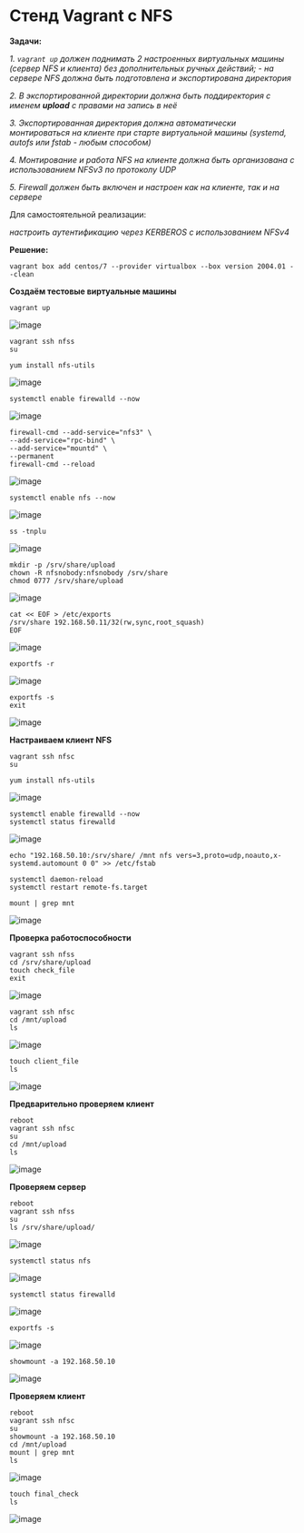 # Стенд Vagrant с NFS

**Задачи:**

  *1. `vagrant up` должен поднимать 2 настроенных виртуальных машины (сервер NFS и клиента) без дополнительных ручных действий; - на сервере NFS должна быть подготовлена и экспортирована директория*
  
  *2. В экспортированной директории должна быть поддиректория с именем __upload__ с правами на запись в неё*
  
  *3. Экспортированная директория должна автоматически монтироваться на клиенте при старте виртуальной машины (systemd, autofs или fstab -  любым способом)*
  
  *4. Монтирование и работа NFS на клиенте должна быть организована с использованием NFSv3 по протоколу UDP*
  
  *5. Firewall должен быть включен и настроен как на клиенте, так и на сервере*
 
 Для самостоятельной реализации: 
 
 *настроить аутентификацию через KERBEROS с использованием NFSv4*

**Решение:**

```
vagrant box add centos/7 --provider virtualbox --box version 2004.01 --clean
```

**Создаём тестовые виртуальные машины**

```
vagrant up
```

![image](https://github.com/lettache/Otus-Administrator-Linux-Pro-Kryuchkov_VV/assets/84719218/35e1dbe6-c66f-4295-a34b-210d114913a1)

```
vagrant ssh nfss
su
```

```
yum install nfs-utils 
```

![image](https://github.com/lettache/Otus-Administrator-Linux-Pro-Kryuchkov_VV/assets/84719218/7bf35215-d899-471c-855c-bad2cffc074f)

```
systemctl enable firewalld --now
```

![image](https://github.com/lettache/Otus-Administrator-Linux-Pro-Kryuchkov_VV/assets/84719218/181abe01-ab37-499c-9b7d-2c90e9cf6334)

```
firewall-cmd --add-service="nfs3" \
--add-service="rpc-bind" \
--add-service="mountd" \
--permanent 
firewall-cmd --reload
```

![image](https://github.com/lettache/Otus-Administrator-Linux-Pro-Kryuchkov_VV/assets/84719218/3f364e0f-e296-45e3-b502-e346e537eb74)

```
systemctl enable nfs --now
```

![image](https://github.com/lettache/Otus-Administrator-Linux-Pro-Kryuchkov_VV/assets/84719218/b86481e2-1b52-4844-8858-506a612e0edb)

```
ss -tnplu
```

![image](https://github.com/lettache/Otus-Administrator-Linux-Pro-Kryuchkov_VV/assets/84719218/d268ea92-70fa-4780-b11a-3ab203dc4742)

```
mkdir -p /srv/share/upload 
chown -R nfsnobody:nfsnobody /srv/share 
chmod 0777 /srv/share/upload
```

![image](https://github.com/lettache/Otus-Administrator-Linux-Pro-Kryuchkov_VV/assets/84719218/d5891415-4402-4b97-8f86-69264ef6d37e)

```
cat << EOF > /etc/exports 
/srv/share 192.168.50.11/32(rw,sync,root_squash) 
EOF
```

![image](https://github.com/lettache/Otus-Administrator-Linux-Pro-Kryuchkov_VV/assets/84719218/57a7b47d-d35d-4144-9be3-e0f82c82d92a)

```
exportfs -r
```

![image](https://github.com/lettache/Otus-Administrator-Linux-Pro-Kryuchkov_VV/assets/84719218/54cbf422-1d4c-48de-9853-b22ea3fd25a4)

```
exportfs -s
exit
```

![image](https://github.com/lettache/Otus-Administrator-Linux-Pro-Kryuchkov_VV/assets/84719218/8d3df634-d94f-438b-8ffa-0f7456368d38)

**Настраиваем клиент NFS**

```
vagrant ssh nfsc
su
```
```
yum install nfs-utils 
```

![image](https://github.com/lettache/Otus-Administrator-Linux-Pro-Kryuchkov_VV/assets/84719218/bce46ccd-f88b-4e86-812c-ea200fc6f26a)

```
systemctl enable firewalld --now 
systemctl status firewalld 
```

![image](https://github.com/lettache/Otus-Administrator-Linux-Pro-Kryuchkov_VV/assets/84719218/1d3c3af8-c9c2-4898-8a2f-ed897a78a4bb)

```
echo "192.168.50.10:/srv/share/ /mnt nfs vers=3,proto=udp,noauto,x-systemd.automount 0 0" >> /etc/fstab
```

```
systemctl daemon-reload 
systemctl restart remote-fs.target
```

```
mount | grep mnt
```

![image](https://github.com/lettache/Otus-Administrator-Linux-Pro-Kryuchkov_VV/assets/84719218/a5228bd3-60a9-41cb-9b74-c9abd3db5ef7)

**Проверка работоспособности**

```
vagrant ssh nfss
cd /srv/share/upload
touch check_file
exit
```

![image](https://github.com/lettache/Otus-Administrator-Linux-Pro-Kryuchkov_VV/assets/84719218/640944ed-fb95-4ad7-a97f-e5ffb0ec6e50)

```
vagrant ssh nfsc
cd /mnt/upload
ls
```

![image](https://github.com/lettache/Otus-Administrator-Linux-Pro-Kryuchkov_VV/assets/84719218/f2fd6465-fb19-4bb0-83d8-393d241dfa7e)

```
touch client_file
ls
```

![image](https://github.com/lettache/Otus-Administrator-Linux-Pro-Kryuchkov_VV/assets/84719218/da45624e-702d-44c9-9853-cc97922a8627)

**Предварительно проверяем клиент**

```
reboot
vagrant ssh nfsc
su
cd /mnt/upload
ls
```

![image](https://github.com/lettache/Otus-Administrator-Linux-Pro-Kryuchkov_VV/assets/84719218/703f6405-4eda-4bc4-95da-2f55a1369e38)

**Проверяем сервер**

```
reboot
vagrant ssh nfss
su
ls /srv/share/upload/
```

![image](https://github.com/lettache/Otus-Administrator-Linux-Pro-Kryuchkov_VV/assets/84719218/f69a5821-33d5-4b7d-b18c-045e9c760ba1)

```
systemctl status nfs
```

![image](https://github.com/lettache/Otus-Administrator-Linux-Pro-Kryuchkov_VV/assets/84719218/0ccc5bf0-56db-4c44-8b3c-262eb8a8cd53)

```
systemctl status firewalld
```

![image](https://github.com/lettache/Otus-Administrator-Linux-Pro-Kryuchkov_VV/assets/84719218/ae4e7a7b-7daf-4422-a6af-1b9cbeaf5f6c)

```
exportfs -s
```

![image](https://github.com/lettache/Otus-Administrator-Linux-Pro-Kryuchkov_VV/assets/84719218/b8211fe4-9451-4cda-ac83-d6769c056332)

```
showmount -a 192.168.50.10
```

![image](https://github.com/lettache/Otus-Administrator-Linux-Pro-Kryuchkov_VV/assets/84719218/8352c22b-2404-4b0a-b9fa-be263dd6966e)

**Проверяем клиент**

```
reboot
vagrant ssh nfsc
su
showmount -a 192.168.50.10
cd /mnt/upload
mount | grep mnt
ls
```

![image](https://github.com/lettache/Otus-Administrator-Linux-Pro-Kryuchkov_VV/assets/84719218/8c059dfc-547d-4ae1-b9db-48d17453fe28)

```
touch final_check
ls
```

![image](https://github.com/lettache/Otus-Administrator-Linux-Pro-Kryuchkov_VV/assets/84719218/1cec6aeb-264b-473c-b4bb-e55f5c3d64e9)





